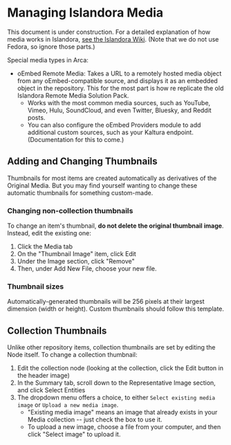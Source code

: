 # Managing Islandora Media

This document is under construction. For a detailed explanation of how media works in Islandora, [see the Islandora Wiki](https://islandora.github.io/documentation/user-documentation/media/). (Note that we do not use Fedora, so ignore those parts.)

Special media types in Arca:

- oEmbed Remote Media: Takes a URL to a remotely hosted media object from any oEmbed-compatible source, and displays it as an embedded object in the repository. This for the most part is how re replicate the old Islandora Remote Media Solution Pack.
    - Works with the most common media sources, such as YouTube, Vimeo, Hulu, SoundCloud, and even Twitter, Bluesky, and Reddit posts.
    - You can also configure the oEmbed Providers module to add additional custom sources, such as your Kaltura endpoint. (Documentation for this to come.)

## Adding and Changing Thumbnails

Thumbnails for most items are created automatically as derivatives of the Original Media. But you may find yourself wanting to change these automatic thumbnails for something custom-made.

### Changing non-collection thumbnails

To change an item's thumbnail, **do not delete the original thumbnail image**. Instead, edit the existing one:

1. Click the Media tab
2. On the "Thumbnail Image" item, click Edit
3. Under the Image section, click "Remove"
4. Then, under Add New File, choose your new file.

### Thumbnail sizes

Automatically-generated thumbnails will be 256 pixels at their largest dimension (width or height). Custom thumbnails should follow this template.

## Collection Thumbnails

Unlike other repository items, collection thumbnails are set by editing the Node itself. To change a collection thumbnail:

1. Edit the collection node (looking at the collection, click the Edit button in the header image)
2. In the Summary tab, scroll down to the Representative Image section, and click Select Entities
3. The dropdown menu offers a choice, to either `Select existing media image` or `Upload a new media image`.
    * "Existing media image" means an image that already exists in your Media collection -- just check the box to use it.
    * To upload a new image, choose a file from your computer, and then click "Select image" to upload it.
